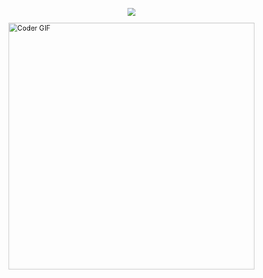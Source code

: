 <p align="center">
  <img src="https://capsule-render.vercel.app/api?text=It%20is%20not%20over%20until%20I%20win&animation=fadeIn&type=waving&color=gradient&height=100&fontSize=50"/>
</p>
<div style="display:flex; justify-content:center; width:100%;">
  <img src="https://media0.giphy.com/media/v1.Y2lkPTc5MGI3NjExejk0bmk5enRlMjA3cGFhaTUxNm85aGx0MTBscThpbHdzb3ZmYXdkNyZlcD12MV9pbnRlcm5hbF9naWZfYnlfaWQmY3Q9Zw/1195W96ZIyUra8/giphy.gif" alt="Coder GIF" width="500">
</div>


<!--
**KinitaL/KinitaL** is a ✨ _special_ ✨ repository because its `README.md` (this file) appears on your GitHub profile.

Here are some ideas to get you started:

- 🔭 I’m currently working on ...
- 🌱 I’m currently learning ...
- 👯 I’m looking to collaborate on ...
- 🤔 I’m looking for help with ...
- 💬 Ask me about ...
- 📫 How to reach me: ...
- 😄 Pronouns: ...
- ⚡ Fun fact: ...
-->

